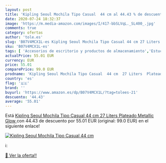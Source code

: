 ```yaml
---
layout: post
title: 'Kipling Seoul Mochila Tipo Casual  44 cm al 44.43 % de descuento'
date: 2020-07-24 18:32:37
image: 'https://m.media-amazon.com/images/I/417-bbSLVqL._SL400_.jpg'
comments: true
category: ofertas
author: 'tole.es'
slug: 'B07V4MCX1L-es Kipling Seoul Mochila Tipo Casual 44 cm 27 Liters Plateado...'
sku: 'B07V4MCX1L-es'
tags: [ 'Accesorios de escritorio y productos de almacenamiento','Estuches escolares','Herramientas de mano para jardinería','Jardinería','Jardín','Material de oficina','Materiales, organizadores y dispensadores de escritorio','Oficina y papelería','Tijeras de podar para jardinería','mochila', ]
actualPrice: 55.01 EUR
currency: EUR
price: 55.01
comparePrice: 99.0 EUR
prodname: 'Kipling Seoul Mochila Tipo Casual  44 cm  27 Liters  Plateado  Metallic Glow '
country: 'es'
flag: '🇪🇸'
brand: ''
buyurl: 'https://www.amazon.es/dp/B07V4MCX1L/?tag=tolees-21'
descuento: '44.43'
average: '55.01'
---
```


Está [Kipling Seoul Mochila Tipo Casual  44 cm  27 Liters  Plateado  Metallic Glow ](https://www.amazon.es/dp/B07V4MCX1L/?tag=tolees-21) con 44.43 de descuento por 55.01 EUR (original: 99.0 EUR) en el siguiente enlace!

[![Kipling Seoul Mochila Tipo Casual  44 cm](https://m.media-amazon.com/images/I/417-bbSLVqL._SL400_.jpg)](https://www.amazon.es/dp/B07V4MCX1L/?tag=tolees-21)

ℹ️:


[🛒 Ver la oferta!!](https://www.amazon.es/dp/B07V4MCX1L/?tag=tolees-21)
